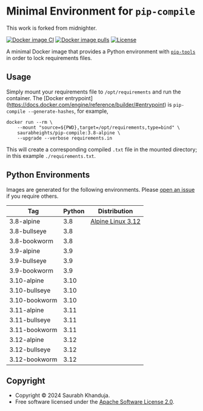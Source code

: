 
# Minimal Environment for `pip-compile`

This work is forked from midnighter.

[![Docker image CI](https://github.com/saurabheights/pip-compile/actions/workflows/docker-image.yml/badge.svg)](https://github.com/saurabheights/pip-compile/actions)
[![Docker image pulls](https://img.shields.io/docker/pulls/saurabheights/pip-compile)](https://hub.docker.com/r/saurabheights/pip-compile)
[![License](https://img.shields.io/badge/license-Apache--2.0-blueviolet)](https://opensource.org/licenses/Apache-2.0)

A minimal Docker image that provides a Python environment with
[`pip-tools`](https://pypi.org/project/pip-tools/) in order to lock requirements files.

## Usage

Simply mount your requirements file to `/opt/requirements` and run the container.  The [Docker entrypoint]
(https://docs.docker.com/engine/reference/builder/#entrypoint) is
`pip-compile --generate-hashes`, for example,

```
docker run --rm \
    --mount "source=${PWD},target=/opt/requirements,type=bind" \
    saurabheights/pip-compile:3.8-alpine \
    --upgrade --verbose requirements.in
```

This will create a corresponding compiled `.txt` file in the mounted directory;
in this example `./requirements.txt`.

## Python Environments

Images are generated for the following environments. Please [open an
issue](https://github.com/saurabheights/pip-compile/issues/new) if you require
others.

| Tag             | Python | Distribution                                      |
|-----------------|--------|---------------------------------------------------|
| 3.8-alpine      |  3.8  | [Alpine Linux 3.12](https://www.alpinelinux.org/) |
| 3.8-bullseye    |  3.8  |                                                   |
| 3.8-bookworm    |  3.8  |                                                   |
| 3.9-alpine      |  3.9  |                                                   |
| 3.9-bullseye    |  3.9  |                                                   |
| 3.9-bookworm    |  3.9  |                                                   |
| 3.10-alpine     |  3.10 |                                                   |
| 3.10-bullseye   |  3.10 |                                                   |
| 3.10-bookworm   |  3.10 |                                                   |
| 3.11-alpine     |  3.11 |                                                   |
| 3.11-bullseye   |  3.11 |                                                   |
| 3.11-bookworm   |  3.11 |                                                   |
| 3.12-alpine     |  3.12 |                                                   |
| 3.12-bullseye   |  3.12 |                                                   |
| 3.12-bookworm   |  3.12 |                                                   |

## Copyright

* Copyright © 2024 Saurabh Khanduja.
* Free software licensed under the [Apache Software License 2.0](LICENSE).
